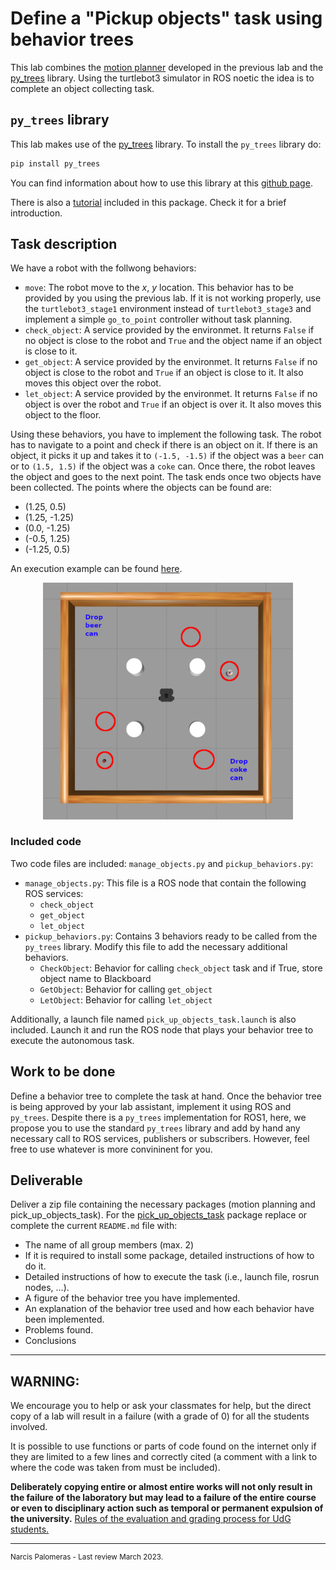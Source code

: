 # Define a "Pickup objects" task using behavior trees

This lab combines the [motion planner](https://bitbucket.org/udg_cirs/turtlebot_online_path_planning/src/master/) developed in the previous lab and the [py_trees](https://github.com/splintered-reality/py_trees) library.
Using the turtlebot3 simulator in ROS noetic the idea is to complete an object collecting task.

## `py_trees` library

This lab makes use of the [py_trees](https://github.com/splintered-reality/py_trees) library.
To install the `py_trees` library do:

```bash
pip install py_trees
```

You can find information about how to use this library at this [github page](https://github.com/splintered-reality/py_trees).

There is also a [tutorial](./notebooks/py_tree_tests.ipynb) included in this package. Check it for a brief introduction.

## Task description

We have a robot with the follwong behaviors:

* `move`: The robot move to the *x*, *y* location. This behavior has to be provided by you using the previous lab. If it is not working properly, use the `turtlebot3_stage1` environment instead of `turtlebot3_stage3` and implement a simple `go_to_point` controller without task planning. 
* `check_object`: A service provided by the environmet. It returns `False` if no object is close to the robot and `True` and the object name if an object is close to it.
* `get_object`: A service provided by the environmet. It returns `False` if no object is close to the robot and `True` if an object is close to it. It also moves this object over the robot.
* `let_object`: A service provided by the environmet. It returns `False` if no object is over the robot and `True` if an object is over it. It also moves this object to the floor.


Using these behaviors, you have to implement the following task.
The robot has to navigate to a point and check if there is an object on it. If there is an object, it picks it up and takes it to `(-1.5, -1.5)` if the object was a `beer` can or to `(1.5, 1.5)` if the object was a `coke` can. Once there, the robot leaves the object and goes to the next point. The task ends once two objects have been collected. The points where the objects can be found are:

* (1.25, 0.5)
* (1.25, -1.25)
* (0.0, -1.25)
* (-0.5, 1.25)
* (-1.25, 0.5)

An execution example can be found [here](http://eia.udg.edu/~npalomer/imgs/robotica/BT.mp4).

<p align="center"> <img src="./media/env.png" width=400px/> </p>

### Included code

Two code files are included: `manage_objects.py` and `pickup_behaviors.py`:

* `manage_objects.py`: This file is a ROS node that contain the following ROS services:
    * `check_object`
    * `get_object`
    * `let_object`
* `pickup_behaviors.py`: Contains 3 behaviors ready to be called from the `py_trees` library. Modify this file to add the necessary additional behaviors.
    * `CheckObject`: Behavior for calling `check_object` task and if True, store object name to Blackboard
    * `GetObject`: Behavior for calling `get_object`
    * `LetObject`: Behavior for calling `let_object`

Additionally, a launch file named `pick_up_objects_task.launch` is also included. Launch it and run the ROS node that plays your behavior tree to execute the autonomous task.


## Work to be done

Define a behavior tree to complete the task at hand. Once the behavior tree is being approved by your lab assistant, implement it using ROS and `py_trees`. Despite there is a `py_trees` implementation for ROS1, here, we propose you to use the standard `py_trees` library and add by hand any necessary call to ROS services, publishers or subscribers. However, feel free to use whatever is more convininent for you.


## Deliverable 

Deliver a zip file containing the necessary packages (motion planning and pick_up_objects_task). For the [pick_up_objects_task](https://github.com/narcispr/pick_up_objects_task) package replace or complete the current `README.md` file with:

* The name of all group members (max. 2)
* If it is required to install some package, detailed instructions of how to do it.
* Detailed instructions of how to execute the task (i.e., launch file, rosrun nodes, ...).
* A figure of the behavior tree you have implemented.
* An explanation of the behavior tree used and how each behavior have been implemented.
* Problems found.
* Conclusions

---

## WARNING:

We encourage you to help or ask your classmates for help, but the direct copy of a lab will result in a failure (with a grade of 0) for all the students involved. 

It is possible to use functions or parts of code found on the internet only if they are limited to a few lines and correctly cited (a comment with a link to where the code was taken from must be included). 

**Deliberately copying entire or almost entire works will not only result in the failure of the laboratory but may lead to a failure of the entire course or even to disciplinary action such as temporal or permanent expulsion of the university.** [Rules of the evaluation and grading process for UdG students.](https://tinyurl.com/54jcp2vb)

---

<sup>
Narcis Palomeras - 
Last review March 2023.
</sup>